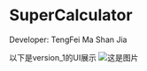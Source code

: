 # SuperCalculator

Developer: TengFei Ma   Shan Jia


以下是version_1的UI展示
![这是图片](/src/img/version_1.jpg "Version_1")
